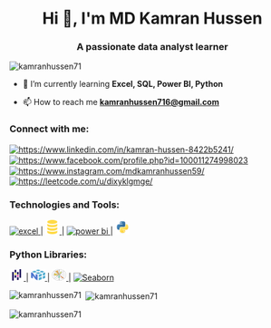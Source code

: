 <h1 align="center">Hi 👋, I'm MD Kamran Hussen</h1>
<h3 align="center">A passionate data analyst learner</h3>
<p align="left"> 
  <img src="https://komarev.com/ghpvc/?username=kamranhussen71&label=Profile%20views&color=0e75b6&style=flat" alt="kamranhussen71" /> 
</p>

- 🌱 I’m currently learning **Excel, SQL, Power BI, Python**

- 📫 How to reach me **kamranhussen716@gmail.com**

<h3 align="left">Connect with me:</h3>
<p align="left">
  <a href="https://linkedin.com/in/https://www.linkedin.com/in/kamran-hussen-8422b5241/" target="blank">
    <img align="center" src="https://raw.githubusercontent.com/rahuldkjain/github-profile-readme-generator/master/src/images/icons/Social/linked-in-alt.svg" alt="https://www.linkedin.com/in/kamran-hussen-8422b5241/" height="30" width="40" />
  </a>
  <a href="https://fb.com/https://www.facebook.com/profile.php?id=100011274998023" target="blank">
    <img align="center" src="https://raw.githubusercontent.com/rahuldkjain/github-profile-readme-generator/master/src/images/icons/Social/facebook.svg" alt="https://www.facebook.com/profile.php?id=100011274998023" height="30" width="40" />
  </a>
  <a href="https://instagram.com/https://www.instagram.com/mdkamranhussen59/" target="blank">
    <img align="center" src="https://raw.githubusercontent.com/rahuldkjain/github-profile-readme-generator/master/src/images/icons/Social/instagram.svg" alt="https://www.instagram.com/mdkamranhussen59/" height="30" width="40" />
  </a>
  <a href="https://www.leetcode.com/https://leetcode.com/u/dixyklgmge/" target="blank">
    <img align="center" src="https://raw.githubusercontent.com/rahuldkjain/github-profile-readme-generator/master/src/images/icons/Social/leet-code.svg" alt="https://leetcode.com/u/dixyklgmge/" height="30" width="40" />
  </a>
</p>

<h3 align="left">Technologies and Tools:</h3>
<p align="left">
  <a href="https://www.microsoft.com/en-us/microsoft-365/excel" target="_blank" rel="noreferrer"> 
    <img src="https://raw.githubusercontent.com/devicons/devicon/master/icons/excel/excel-original.svg" alt="excel" width="25" height="25" /> 
  </a> 
  | 
  <a href="https://www.microsoft.com/en-us/sql-server" target="_blank" rel="noreferrer"> 
    <img src="https://raw.githubusercontent.com/devicons/devicon/master/icons/sql/sql-original.svg" alt="sql" width="25" height="25" /> 
  </a> 
  | 
  <a href="https://powerbi.microsoft.com/" target="_blank" rel="noreferrer"> 
    <img src="https://raw.githubusercontent.com/devicons/devicon/master/icons/powerbi/powerbi-original.svg" alt="power bi" width="25" height="25" /> 
  </a> 
  | 
  <a href="https://www.python.org/" target="_blank" rel="noreferrer"> 
    <img src="https://raw.githubusercontent.com/devicons/devicon/master/icons/python/python-original.svg" alt="python" width="25" height="25" /> 
  </a> 
</p>

<h3 align="left">Python Libraries:</h3>
<p align="left">
  <a href="https://github.com/mrankitgupta/Kaggle-Pandas-Solved-Exercises" target="_blank" rel="noreferrer"> 
    <img src="https://raw.githubusercontent.com/devicons/devicon/2ae2a900d2f041da66e950e4d48052658d850630/icons/pandas/pandas-original.svg" alt="pandas" width="25" height="20"/> 
  </a> 
  |  
  <a href="https://numpy.org/" target="_blank" rel="noreferrer"> 
    <img src="https://raw.githubusercontent.com/mrankitgupta/mrankitgupta/2a582d085b324cff4917325112229027309ecae3/Numpy-logo.svg" alt="numpy" width="25" height="20"/> 
  </a> 
  |  
  <a href="https://matplotlib.org/" target="_blank" rel="noreferrer"> 
    <img src="https://raw.githubusercontent.com/mrankitgupta/mrankitgupta/1331979c3208a15be2c2a6177ffc38ced3d6b434/Matplotlib_icon.svg" alt="matplotlib" width="25" height="20"/> 
  </a> 
  |  
  <a href="https://seaborn.pydata.org" target="_blank" rel="noreferrer"> 
    <img src="https://seaborn.pydata.org/_images/logo-mark-lightbg.svg" alt="Seaborn" width="25" height="20"/> 
  </a> 
</p>

<p>
  <img align="left" src="https://github-readme-stats.vercel.app/api/top-langs?username=kamranhussen71&show_icons=true&locale=en&layout=compact" alt="kamranhussen71" />
</p>

<p>&nbsp;
  <img align="center" src="https://github-readme-stats.vercel.app/api?username=kamranhussen71&show_icons=true&locale=en" alt="kamranhussen71" />
</p>

<p>
  <img align="center" src="https://github-readme-streak-stats.herokuapp.com/?user=kamranhussen71&" alt="kamranhussen71" />
</p>

